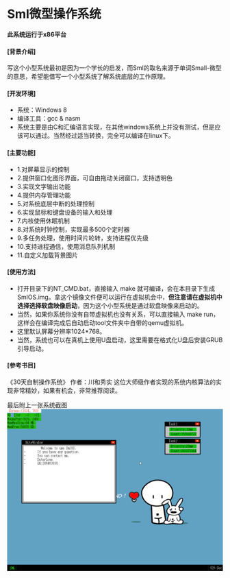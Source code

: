 Sml微型操作系统
====
<b>此系统运行于x86平台</b>

#### [背景介绍]
  写这个小型系统最初是因为一个学长的启发，而Sml的取名来源于单词Small-微型的意思，希望能借写一个小型系统了解系统底层的工作原理。

#### [开发环境]
* 系统：Windows 8
* 编译工具：gcc & nasm
* 系统主要是由C和汇编语言实现，在其他windows系统上并没有测试，但是应该可以通过。当然经过适当转换，完全可以编译在linux下。

#### [主要功能]
  * 1.对屏幕显示的控制
  * 2.提供窗口化图形界面，可自由拖动关闭窗口，支持透明色
  * 3.实现文字输出功能
  * 4.提供内存管理功能
  * 5.对系统底层中断的处理控制
  * 6.实现鼠标和键盘设备的输入和处理
  * 7.内核使用休眠机制
  * 8.对系统时钟控制，实现最多500个定时器
  * 9.多任务处理，使用时间片轮转，支持进程优先级
  * 10.支持进程通信，使用消息队列机制
  * 11.自定义加载背景图片


#### [使用方法]
* 打开目录下的NT_CMD.bat，直接输入 make 就可编译，会在本目录下生成SmlOS.img。拿这个镜像文件便可以运行在虚拟机会中，<b>但注意请在虚拟机中选择选择软盘映像启动</b>，因为这个小型系统是通过软盘映像来启动的。
* 当然，如果你系统你没有自带虚拟机也没有关系，可以直接输入 make run，这样会在编译完成后自动启动tool文件夹中自带的qemu虚拟机。
* 这里默认屏幕分辨率1024*768。
* 当然，系统也可以在真机上使用U盘启动，这里需要在格式化U盘后安装GRUB引导启动。

#### [参考书目]
《30天自制操作系统》 作者：川和秀实
这位大师级作者实现的系统内核算法的实现非常精妙，如果有机会，非常推荐阅读。

  最后附上一张系统截图
![系统截图](https://github.com/daterlove/SmlOS/blob/v1_x32/screenshot/12%E5%A2%9E%E5%A4%A7%E5%88%86%E8%BE%A8%E7%8E%87.png?raw=true)

